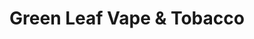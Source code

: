 ---
title: "Green Leaf Vape & Tobacco"
url: /rosemount/green-leaf-vape-and-tobacco/
shop: e-cigarette
---